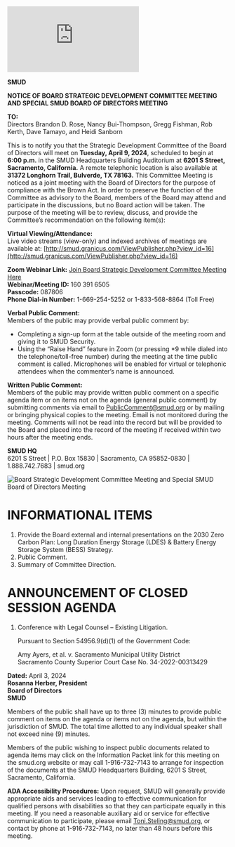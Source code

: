 <!-- Page 1 -->
![SMUD Notice](https://smud.granicus.com/ViewPublisher.php?view_id=16)

**SMUD**

**NOTICE OF BOARD STRATEGIC DEVELOPMENT COMMITTEE MEETING AND SPECIAL SMUD BOARD OF DIRECTORS MEETING**

**TO:**  
Directors Brandon D. Rose, Nancy Bui-Thompson, Gregg Fishman, Rob Kerth, Dave Tamayo, and Heidi Sanborn

This is to notify you that the Strategic Development Committee of the Board of Directors will meet on **Tuesday, April 9, 2024**, scheduled to begin at **6:00 p.m.** in the SMUD Headquarters Building Auditorium at **6201 S Street, Sacramento, California.** A remote telephonic location is also available at **31372 Longhorn Trail, Bulverde, TX 78163.** This Committee Meeting is noticed as a joint meeting with the Board of Directors for the purpose of compliance with the Brown Act. In order to preserve the function of the Committee as advisory to the Board, members of the Board may attend and participate in the discussions, but no Board action will be taken. The purpose of the meeting will be to review, discuss, and provide the Committee’s recommendation on the following item(s):

**Virtual Viewing/Attendance:**  
Live video streams (view-only) and indexed archives of meetings are available at: [http://smud.granicus.com/ViewPublisher.php?view_id=16](http://smud.granicus.com/ViewPublisher.php?view_id=16)

**Zoom Webinar Link:** [Join Board Strategic Development Committee Meeting Here](https://smud.granicus.com/ViewPublisher.php?view_id=16)  
**Webinar/Meeting ID:** 160 391 6505  
**Passcode:** 087806  
**Phone Dial-in Number:** 1-669-254-5252 or 1-833-568-8864 (Toll Free)

**Verbal Public Comment:**  
Members of the public may provide verbal public comment by:  
- Completing a sign-up form at the table outside of the meeting room and giving it to SMUD Security.
- Using the “Raise Hand” feature in Zoom (or pressing *9 while dialed into the telephone/toll-free number) during the meeting at the time public comment is called. Microphones will be enabled for virtual or telephonic attendees when the commenter’s name is announced.

**Written Public Comment:**  
Members of the public may provide written public comment on a specific agenda item or on items not on the agenda (general public comment) by submitting comments via email to [PublicComment@smud.org](mailto:PublicComment@smud.org) or by mailing or bringing physical copies to the meeting. Email is not monitored during the meeting. Comments will not be read into the record but will be provided to the Board and placed into the record of the meeting if received within two hours after the meeting ends.

**SMUD HQ**  
6201 S Street | P.O. Box 15830 | Sacramento, CA 95852-0830 | 1.888.742.7683 | smud.org
<!-- Page 2 -->
![Board Strategic Development Committee Meeting and Special SMUD Board of Directors Meeting](https://example.com/image.png)

# INFORMATIONAL ITEMS
1. Provide the Board external and internal presentations on the 2030 Zero Carbon Plan: Long Duration Energy Storage (LDES) & Battery Energy Storage System (BESS) Strategy.
2. Public Comment.
3. Summary of Committee Direction.

# ANNOUNCEMENT OF CLOSED SESSION AGENDA
1. Conference with Legal Counsel – Existing Litigation.

   Pursuant to Section 54956.9(d)(1) of the Government Code:

   Amy Ayers, et al. v. Sacramento Municipal Utility District  
   Sacramento County Superior Court Case No. 34-2022-00313429

**Dated:** April 3, 2024  
**Rosanna Herber, President**  
**Board of Directors**  
**SMUD**

Members of the public shall have up to three (3) minutes to provide public comment on items on the agenda or items not on the agenda, but within the jurisdiction of SMUD. The total time allotted to any individual speaker shall not exceed nine (9) minutes.

Members of the public wishing to inspect public documents related to agenda items may click on the Information Packet link for this meeting on the smud.org website or may call 1-916-732-7143 to arrange for inspection of the documents at the SMUD Headquarters Building, 6201 S Street, Sacramento, California.

**ADA Accessibility Procedures:** Upon request, SMUD will generally provide appropriate aids and services leading to effective communication for qualified persons with disabilities so that they can participate equally in this meeting. If you need a reasonable auxiliary aid or service for effective communication to participate, please email Toni.Steling@smud.org, or contact by phone at 1-916-732-7143, no later than 48 hours before this meeting.
